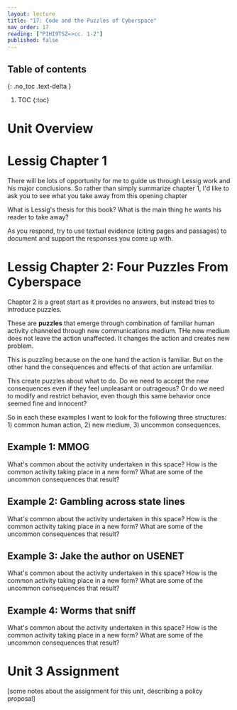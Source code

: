 ```yaml
---
layout: lecture
title: "17: Code and the Puzzles of Cyberspace"
nav_order: 17
reading: ["PIHI9TSZ=>cc. 1-2"]
published: false
---
```


## Table of contents
{: .no_toc .text-delta } 
1. TOC 
{:toc}

# Unit Overview

# Lessig Chapter 1

<div class="discussion">

There will be lots of opportunity for me to guide us through Lessig work and his major conclusions. So rather than simply summarize chapter 1, I'd like to ask you to see what you take away from this opening chapter

<span class="respond"/> What is Lessig's thesis for this book? What is the main thing he wants his reader to take away?

As you respond, try to use textual evidence (citing pages and passages) to document and support the responses you come up with.

</div>


# Lessig Chapter 2: Four Puzzles From Cyberspace

Chapter 2 is a great start as it provides no answers, but instead tries to introduce puzzles. 

These are **puzzles** that emerge through combination of familiar human activity channeled through new communications medium. THe new medium does not leave the action unaffected. It changes the action and creates new problem. 

This is puzzling because on the one hand the action is familiar. But on the other hand the consequences and effects of that action are unfamiliar. 

This create puzzles about what to do. Do we need to accept the new consequences even if they feel unpleasant or outrageous? Or do we need to modify and restrict behavior, even though this same behavior once seemed fine and innocent? 

So in each these examples I want to look for the following three structures: 1) common human action, 2) new medium, 3) uncommon consequences. 

## Example 1: MMOG

<div class="discussion" markdown="1">
<span class="respond"/> What's common about the activity undertaken in this space?
<span class="respond"/> How is the common activity taking place in a new form?
<span class="respond"/> What are some of the uncommon consequences that result?
</div>

## Example 2: Gambling across state lines

<div class="discussion" markdown="1">
<span class="respond"/> What's common about the activity undertaken in this space?
<span class="respond"/> How is the common activity taking place in a new form?
<span class="respond"/> What are some of the uncommon consequences that result?
</div>

## Example 3: Jake the author on USENET

<div class="discussion" markdown="1">
<span class="respond"/> What's common about the activity undertaken in this space?
<span class="respond"/> How is the common activity taking place in a new form?
<span class="respond"/> What are some of the uncommon consequences that result?
</div>

## Example 4: Worms that sniff

<div class="discussion" markdown="1">
<span class="respond"/> What's common about the activity undertaken in this space?
<span class="respond"/> How is the common activity taking place in a new form?
<span class="respond"/> What are some of the uncommon consequences that result?
</div>

# Unit 3 Assignment

[some notes about the assignment for this unit, describing a policy proposal]








